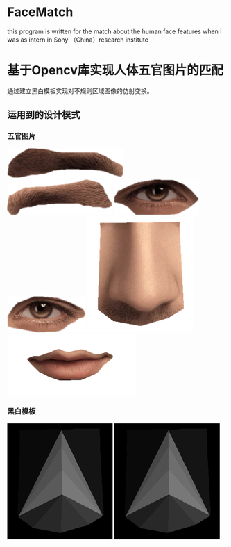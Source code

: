 # FaceMatch
this program is written for the match about the human face features when I was as intern in Sony （China）research institute

基于Opencv库实现人体五官图片的匹配
===================================  
通过建立黑白模板实现对不规则区域图像的仿射变换。
  
    
运用到的设计模式 
-----------------------------------  

    
### 五官图片  
![github]( https://github.com/df865017/FaceMatch/blob/master/pic/left_eyebrow.png "github") </br>
![github]( https://github.com/df865017/FaceMatch/blob/master/pic/right_eyebrow.png "github")
![github](https://github.com/df865017/FaceMatch/blob/master/pic/left_eye.png "github")  
![github](https://github.com/df865017/FaceMatch/blob/master/pic/right_eye.png "github")
![github]( https://github.com/df865017/FaceMatch/blob/master/pic/nose.png "github")
![github](https://github.com/df865017/FaceMatch/blob/master/pic/mouth.png "github")


### 黑白模板  
![github]( https://github.com/df865017/FaceMatch/blob/master/pic/mask/nose_mask.png "github")
![github]( https://github.com/df865017/FaceMatch/blob/master/pic/mask/nose_mask.png "github")


  


